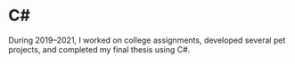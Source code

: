 # C#
During 2019–2021, I worked on college assignments, developed several pet projects, and completed my final thesis using C#.
